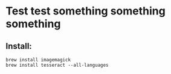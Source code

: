 Test test something something something
=======================================


## Install:

    brew install imagemagick
    brew install tesseract --all-languages